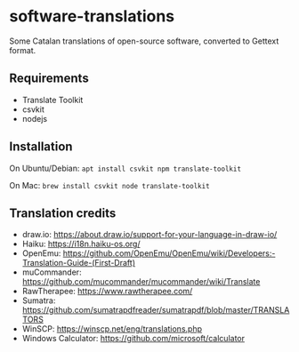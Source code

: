 # software-translations

Some Catalan translations of open-source software, converted to Gettext format.

## Requirements

* Translate Toolkit
* csvkit
* nodejs

## Installation

On Ubuntu/Debian: `apt install csvkit npm translate-toolkit`

On Mac: `brew install csvkit node translate-toolkit`

## Translation credits

* draw.io: https://about.draw.io/support-for-your-language-in-draw-io/
* Haiku: https://i18n.haiku-os.org/
* OpenEmu: https://github.com/OpenEmu/OpenEmu/wiki/Developers:-Translation-Guide-(First-Draft)
* muCommander: https://github.com/mucommander/mucommander/wiki/Translate
* RawTherapee: https://www.rawtherapee.com/
* Sumatra: https://github.com/sumatrapdfreader/sumatrapdf/blob/master/TRANSLATORS
* WinSCP: https://winscp.net/eng/translations.php
* Windows Calculator: https://github.com/microsoft/calculator
